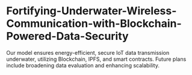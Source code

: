 # Fortifying-Underwater-Wireless-Communication-with-Blockchain-Powered-Data-Security
Our model ensures energy-efficient, secure IoT data transmission underwater, utilizing Blockchain, IPFS, and smart contracts. Future plans include broadening data evaluation and enhancing scalability.
